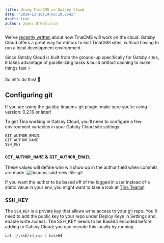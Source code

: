 ```yaml
---
title: Using TinaCMS on Gatsby Cloud
date: '2019-12-18T14:06:10.854Z'
draft: true
author: James O'Halloran
---
```


We've [recently written](/blog/editing-on-the-cloud/ 'TinaCMS on the cloud') about how TinaCMS will work on the cloud. Gatsby Cloud offers a great way for editors to edit TinaCMS sites, without having to run a local development environment.

Since Gatsby Cloud is built from the ground-up specifically for Gatsby sites, it takes advantage of parallelizing tasks & build artifact caching to make things fast ⚡

So let's do this! 🕺

## Configuring git

<tip>
If you are using the gatsby-tinacms-git plugin, make sure you're using version: 0.2.16 or later!
</tip>

To get Tina working in Gatsby Cloud, you'll need to configure a few environment variables in your Gatsby Cloud site settings:

    GIT_AUTHOR_EMAIL
    GIT_AUTHOR_NAME
    SSH_KEY

### `GIT_AUTHOR_NAME` & `GIT_AUTHOR_EMAIL`

These values will define who will show up in the author field when commits are made.
![tinacms-add-new-file-gif](/img/commit_author_scott.png)

If you want the author to be based off of the logged in user instead of a static value in your env, you might want to take a look at [Tina Teams](/teams 'Tina Teams')!

### SSH_KEY

The `SSH_KEY` is a private key that allows write access to your git repo. You'll need to add the public key to your repo under Deploy Keys in Settings and enable write access. The SSH_KEY needs to be Base64 encoded before adding to Gatsby Cloud; you can encode this locally by running:

`cat ./.ssh/id_rsa | base64`
